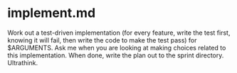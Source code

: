 # implement.md

Work out a test-driven implementation (for every feature, write the test first, knowing it will fail, then write the code to make the test pass) for $ARGUMENTS. Ask me when you are looking at making choices related to this implementation. When done, write the plan out to the sprint directory. Ultrathink.

